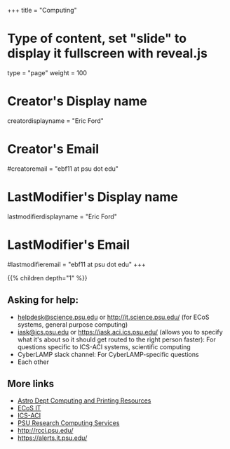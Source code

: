 +++
title = "Computing"
# Type of content, set "slide" to display it fullscreen with reveal.js
type = "page"
weight = 100

# Creator's Display name
creatordisplayname = "Eric Ford"
# Creator's Email
#creatoremail = "ebf11 at psu dot edu"
# LastModifier's Display name
lastmodifierdisplayname = "Eric Ford"
# LastModifier's Email
#lastmodifieremail = "ebf11 at psu dot edu"
+++

{{% children depth="1" %}}

## Asking for help:
- helpdesk@science.psu.edu or http://it.science.psu.edu/ (for ECoS systems, general purpose computing)
- iask@ics.psu.edu or https://iask.aci.ics.psu.edu/ (allows you to specify what it's about so it should get routed to the right person faster): For questions specific to ICS-ACI systems, scientific computing
- CyberLAMP slack channel:  For CyberLAMP-specific questions
- Each other

## More links
- [Astro Dept Computing and Printing Resources](https://astro.psu.edu/local-resources/computing)
- [ECoS IT](http://it.science.psu.edu/)
- [ICS-ACI](https://ics.psu.edu/computing-services/)
- [PSU Research Computing Services](http://researchcomputing.psu.edu/)
- http://rcci.psu.edu/
- https://alerts.it.psu.edu/


